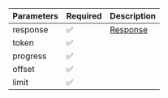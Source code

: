 | Parameters 	| Required           	| Description             	|
|------------	|--------------------	|-------------------------	|
| response   	| :white_check_mark: 	| [Response](Response.md) 	|
| token      	| :white_check_mark: 	|                         	|
| progress   	| :white_check_mark: 	|                         	|
| offset     	| :white_check_mark: 	|                         	|
| limit      	| :white_check_mark: 	|                         	|
